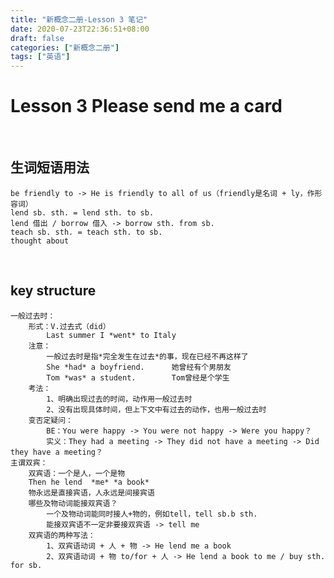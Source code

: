 ```yaml
---
title: "新概念二册-Lesson 3 笔记"
date: 2020-07-23T22:36:51+08:00
draft: false
categories: ["新概念二册"]
tags: ["英语"]
---
```

# Lesson 3		Please send me a card

&nbsp;

## 生词短语用法  

    be friendly to -> He is friendly to all of us（friendly是名词 + ly，作形容词）
    lend sb. sth. = lend sth. to sb.
    lend 借出 / borrow 借入 -> borrow sth. from sb.
    teach sb. sth. = teach sth. to sb.
    thought about  

&nbsp;
&nbsp;  
## key structure
    一般过去时：
        形式：V.过去式（did）
            Last summer I *went* to Italy
        注意：
            一般过去时是指*完全发生在过去*的事，现在已经不再这样了
            She *had* a boyfriend.      她曾经有个男朋友
            Tom *was* a student.        Tom曾经是个学生
        考法：
            1、明确出现过去的时间，动作用一般过去时
            2、没有出现具体时间，但上下文中有过去的动作，也用一般过去时
        变否定疑问：
            BE：You were happy -> You were not happy -> Were you happy？
            实义：They had a meeting -> They did not have a meeting -> Did they have a meeting？
    主谓双宾：
        双宾语：一个是人，一个是物
        Then he lend  *me* *a book*
        物永远是直接宾语，人永远是间接宾语
        哪些及物动词能接双宾语？
            一个及物动词能同时接人+物的，例如tell，tell sb.b sth.
            能接双宾语不一定非要接双宾语 -> tell me
        双宾语的两种写法：
            1、双宾语动词 + 人 + 物 -> He lend me a book
            2、双宾语动词 + 物 to/for + 人 -> He lend a book to me / buy sth. for sb.



